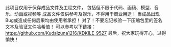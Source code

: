 此项目仅用于保存成品文件及工程文件，
包括但不限于代码、画稿、模型、音乐、动画或视频等
成品文件仅供参考及娱乐，不得用于商业用途！
当成品出现Bug或造成任何后果均由使用者承担！
对了！不要忘记核验一下压缩包里的签名文本及验证文件哈希值！
可以参考以下链接：
https://github.com/KudaIzuna1216/KDKILE_9527
最后，祝大家玩得开心，过得愉快！
